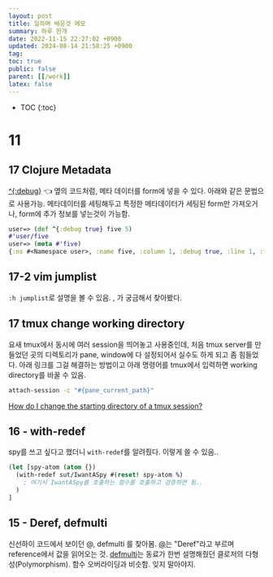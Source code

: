 ```yaml
---
layout: post
title: 일하며 배운것 메모
summary: 하루 한개
date: 2022-11-15 22:27:02 +0900
updated: 2024-08-14 21:58:25 +0900
tag:
toc: true
public: false
parent: [[/work]]
latex: false
---
```


* TOC
{:toc}

# 11

## 17 Clojure Metadata

[ ^{:debug}](https://clojure.org/guides/weird_characters#_and_metadata) 👈 옆의 코드처럼, 메타 데이터를 form에 넣을 수 있다. 아래와 같은 문법으로 사용가능. 메타데이터를 세팅해두고 특정한 메타데이터가 세팅된 form만 가져오거나, form에 추가 정보를 넣는것이 가능함.

```clojure
user=> (def ^{:debug true} five 5)
#'user/five
user=> (meta #'five)
{:ns #<Namespace user>, :name five, :column 1, :debug true, :line 1, :file "NO_SOURCE_PATH"}
```

## 17-2 vim jumplist

`:h jumplist`로 설명을 볼 수 있음. <C-i>, <C-o>가 궁금해서 찾아봤다.

## 17 tmux change working directory

요새 tmux에서 동시에 여러 session을 띄어놓고 사용중인데, 처음 tmux server를 만들었던 곳의 디렉토리가 pane, window에 다 설정되어서 실수도 하게 되고 좀 힘들었다. 아래 링크를 그걸 해결하는 방법이고 아래 명령어를 tmux에서 입력하면 working directory를 바꿀 수 있음.

```bash
attach-session -c "#{pane_current_path}"
```

[How do I change the starting directory of a tmux session?](https://stackoverflow.com/questions/27307815/how-do-i-change-the-starting-directory-of-a-tmux-session)

## 16 - with-redef

spy를 쓰고 싶다고 했더니 `with-redef`를 알려줬다. 이렇게 쓸 수 있음..

```clojure
(let [spy-atom (atom {})
  (with-redef sut/IwantASpy #(reset! spy-atom %)
    ; 여기서 IwantASpy를 호출하는 함수를 호출하고 검증하면 됨..
  )
]
```

## 15 - Deref, defmulti

신선하이 코드에서 보이던 @, defmulti 를 찾아봄. [@](https://clojure.org/guides/weird_characters#_deref)는 "Deref"라고 부르며 reference에서 값을 읽어오는 것.
[defmulti](https://clojure.org/about/runtime_polymorphism)는 동료가 한번 설명해줬던 클로저의 다형성(Polymorphism). 함수 오버라이딩과 비슷함. 잊지 말아야지.
